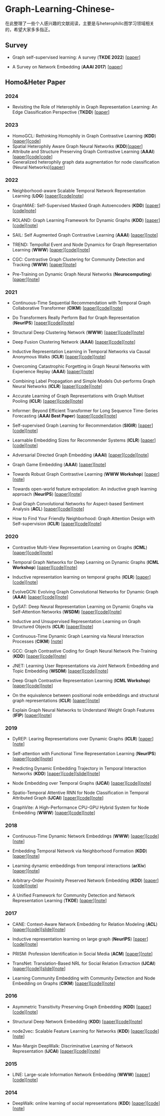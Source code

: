 # Graph-Learning-Chinese-
在此整理了一些个人感兴趣的文献阅读，主要是与heterophilic图学习领域相关的，希望大家多多指正。

## Survey

* Graph self-supervised learning: A survey (**TKDE 2022**) [[paper](https://arxiv.org/pdf/2103.00111.pdf)]

* A Survey on Network Embedding (**AAAI 2017**) [[paper](http://shichuan.org/hin/topic/Embedding/2017.%20A%20Survey%20on%20Network%20Embedding.pdf)]

## Homo&Heter Paper

### 2024
* Revisiting the Role of Heterophily in Graph Representation Learning: An Edge Classification Perspective (**TKDD**) [[paper](https://cz5waila03cyo0tux1owpyofgoryroob.itic-sci.com/7D/33/6E/7D336E762A64EB1DD79357233509A3B1.pdf)]

### 2023
* HomoGCL: Rethinking Homophily in Graph Contrastive Learning (**KDD**) [[paper](https://dl.acm.org/doi/pdf/10.1145/3580305.3599380)][[code](https://github.com/wenzhilics/HomoGCL)]
* Spatial Heterophily Aware Graph Neural Networks (**KDD**)[[paper](https://dl.acm.org/doi/pdf/10.1145/3580305.3599510)]
* Attribute and Structure Preserving Graph Contrastive Learning (**AAAI**)[[paper](https://dl.acm.org/doi/pdf/10.1145/3580305.3599510)][[code](https://github.com/THUDM/GraphMAE)][code](https://github.com/JialuChenChina/ASP)]
* Generalized heterophily graph data augmentation for node classification (Neural Networks)[[paper](https://www.sciencedirect.com/science/article/pii/S0893608023005142?via%3Dihub)]
  
### 2022

* Neighborhood-aware Scalable Temporal Network Representation Learning (**LOG**) [[paper](https://proceedings.mlr.press/v198/luo22a/luo22a.pdf)][[code](https://github.com/Graph-COM/Neighborhood-Aware-Temporal-Network)][note](https://blog.csdn.net/CSDNTianJi/article/details/133634640?spm=1001.2014.3001.5501)]

* GraphMAE: Self-Supervised Masked Graph Autoencoders (**KDD**) [[paper](https://arxiv.org/pdf/2205.10803.pdf)][[code](https://github.com/THUDM/GraphMAE)][note](https://blog.csdn.net/CSDNTianJi/article/details/129635392?spm=1001.2014.3001.5501)]

* ROLAND: Graph Learning Framework for Dynamic Graphs (**KDD**) [[paper](https://arxiv.org/abs/2208.07239)][[code](https://github.com/snap-stanford/roland)][[note](https://blog.csdn.net/CSDNTianJi/article/details/127508775)]

* SAIL: Self Augmented Graph Contrastive Learning (**AAAI**) [[paper](https://ojs.aaai.org/index.php/AAAI/article/view/20875)][[note](https://blog.csdn.net/CSDNTianJi/article/details/127030633?spm=1001.2014.3001.5501)]

* TREND: TempoRal Event and Node Dynamics for Graph Representation Learning (**WWW**) [[paper](https://arxiv.org/pdf/2203.14303.pdf)][[code](https://github.com/WenZhihao666/TREND)][[note](https://blog.csdn.net/CSDNTianJi/article/details/126859612?spm=1001.2014.3001.5501)]

* CGC: Contrastive Graph Clustering for Community Detection and Tracking (**WWW**) [[paper](https://dl.acm.org/doi/abs/10.1145/3485447.3512160)][[note](https://blog.csdn.net/CSDNTianJi/article/details/126083177?spm=1001.2014.3001.5501)]

* Pre-Training on Dynamic Graph Neural Networks (**Neurocomputing**) [[paper](https://arxiv.org/pdf/2102.12380.pdf)][[note](https://blog.csdn.net/CSDNTianJi/article/details/120711689)]

### 2021

* Continuous-Time Sequential Recommendation with Temporal Graph Collaborative Transformer (**CIKM**) [[paper](https://arxiv.org/pdf/2108.06625)][[code](https://github.com/DyGRec/TGSRec)][[note](https://blog.csdn.net/CSDNTianJi/article/details/132993073?spm=1001.2014.3001.5501)]

* Do Transformers Really Perform Bad for Graph Representation (**NeurIPS**) [[paper](https://proceedings.neurips.cc/paper/2021/hash/f1c1592588411002af340cbaedd6fc33-Abstract.html)][[code](https://github.com/Microsoft/Graphormer)][[note](https://blog.csdn.net/CSDNTianJi/article/details/123595047?spm=1001.2014.3001.5501)]

* Structural Deep Clustering Network (**WWW**) [[paper](https://arxiv.org/pdf/2002.01633.pdf)][[code](https://github.com/bdy9527/SDCN)][[note](https://blog.csdn.net/CSDNTianJi/article/details/123323126?spm=1001.2014.3001.5501)]

* Deep Fusion Clustering Network (**AAAI**) [[paper](https://ojs.aaai.org/index.php/AAAI/article/view/17198)][[code](https://github.com/WxTu/DFCN)][[note](https://blog.csdn.net/CSDNTianJi/article/details/123155242?spm=1001.2014.3001.5501)]

* Inductive Representation Learning in Temporal Networks via Causal Anonymous Walks (**ICLR**) [[paper](https://arxiv.org/pdf/2101.05974.pdf)][[code](https://github.com/snap-stanford/CAW)][[note](https://blog.csdn.net/CSDNTianJi/article/details/114488437)]

* Overcoming Catastrophic Forgetting in Graph Neural Networks with Experience Replay (**AAAI**) [[paper](https://www.aaai.org/AAAI21Papers/AAAI-4967.ZhouF.pdf)][[note](https://blog.csdn.net/CSDNTianJi/article/details/114436739)]

* Combining Label Propagation and Simple Models Out-performs Graph Neural Networks (**ICLR**) [[paper](https://arxiv.org/pdf/2010.13993.pdf)][[code](https://github.com/CUAI/CorrectAndSmooth)][[note](https://blog.csdn.net/CSDNTianJi/article/details/114632230)]

* Accurate Learning of Graph Representations with Graph Multiset Pooling (**ICLR**) [[paper](https://arxiv.org/pdf/2102.11533.pdf)][[code](https://github.com/JinheonBaek/GMT)][[note](https://blog.csdn.net/CSDNTianJi/article/details/115186068)]

* Informer: Beyond Efficient Transformer for Long Sequence Time-Series Forecasting (**AAAI Best Paper**) [[paper](https://www.aaai.org/AAAI21Papers/AAAI-7346.ZhouHaoyi.pdf)][[code](https://github.com/zhouhaoyi/Informer2020)][[note](https://blog.csdn.net/CSDNTianJi/article/details/116326599)]

* Self-supervised Graph Learning for Recommendation (**SIGIR**) [[paper](https://arxiv.org/pdf/2010.10783.pdf)][[code](https://github.com/wujcan/SGL-TensorFlow)][[note](https://blog.csdn.net/CSDNTianJi/article/details/120121426)]

* Learnable Embedding Sizes for Recommender Systems (**ICLR**) [[paper](https://arxiv.org/pdf/2101.07577.pdf)][[code](https://github.com/ssui-liu/learnable-embed-sizes-for-RecSys)][[note](https://blog.csdn.net/CSDNTianJi/article/details/120471847)]

* Adversarial Directed Graph Embedding (**AAAI**) [[paper](https://www.aaai.org/AAAI21Papers/AAAI-2842.ZhuShijie.pdf)][[code](https://github.com/RingBDStack/DGGAN)][[note](https://blog.csdn.net/CSDNTianJi/article/details/120517065)]

* Graph Game Embedding (**AAAI**) [[paper](https://ojs.aaai.org/index.php/AAAI/article/view/16942)][[note](https://blog.csdn.net/CSDNTianJi/article/details/120815394)]

* Towards Robust Graph Contrastive Learning (**WWW Workshop**) [[paper](https://arxiv.org/pdf/2102.13085.pdf)][[note](https://blog.csdn.net/CSDNTianJi/article/details/120889575)]

* Towards open-world feature extrapolation: An inductive graph learning approach (**NeurIPS**) [[paper](https://proceedings.neurips.cc/paper/2021/file/a1c5aff9679455a233086e26b72b9a06-Paper.pdf)][[note](https://blog.csdn.net/CSDNTianJi/article/details/122962734)]

* Dual Graph Convolutional Networks for Aspect-based Sentiment Analysis (**ACL**) [[paper](https://aclanthology.org/2021.acl-long.494/)][[code](https://github.com/CCChenhao997/DualGCN-ABSA)][[note](https://blog.csdn.net/CSDNTianJi/article/details/123523198)]

* How to Find Your Friendly Neighborhood: Graph Attention Design with Self-supervision (**ICLR**) [[paper](https://arxiv.org/abs/2204.04879)][[code](https://github.com/dongkwan-kim/SuperGAT)][[note](https://blog.csdn.net/CSDNTianJi/article/details/114578725)]

### 2020

* Contrastive Multi-View Representation Learning on Graphs (**ICML**) [[paper](http://proceedings.mlr.press/v119/hassani20a/hassani20a.pdf)][[code](https://github.com/kavehhassani/mvgrl)][[note](https://blog.csdn.net/CSDNTianJi/article/details/129653972?spm=1001.2014.3001.5501)]

* Temporal Graph Networks for Deep Learning on Dynamic Graphs (**ICML Workshop**) [[paper](https://arxiv.org/abs/2006.10637)][[code](https://github.com/twitter-research/tgn)][[note](https://blog.csdn.net/CSDNTianJi/article/details/127846239?spm=1001.2014.3001.5501)]

* Inductive representation learning on temporal graphs (**ICLR**) [[paper](https://arxiv.org/abs/2002.07962)][[code](https://github.com/StatsDLMathsRecomSys/Inductive-representation-learning-on-temporal-graphs)][[note](https://blog.csdn.net/CSDNTianJi/article/details/104325966)]

* EvolveGCN: Evolving Graph Convolutional Networks for Dynamic Graph (**AAAI**) [[paper](https://ojs.aaai.org/index.php/AAAI/article/view/5984)][[code](https://github.com/IBM/EvolveGCN)][[note](https://blog.csdn.net/CSDNTianJi/article/details/108708828)]

* DySAT: Deep Neural Representation Learning on Dynamic Graphs via Self-Attention Networks (**WSDM**) [[paper](http://yhwu.me/publications/dysat_wsdm20.pdf)][[code](https://github.com/aravindsankar28/DySAT)][[note](https://blog.csdn.net/CSDNTianJi/article/details/109530388)]

* Inductive and Unsupervised Representation Learning on Graph Structured Objects (**ICLR**) [[paper](https://openreview.net/forum?id=rkem91rtDB)][[note](https://blog.csdn.net/CSDNTianJi/article/details/110006234)]

* Continuous-Time Dynamic Graph Learning via Neural Interaction Processes (**CIKM**) [[note](https://blog.csdn.net/CSDNTianJi/article/details/116721279)]

* GCC: Graph Contrastive Coding for Graph Neural Network Pre-Training (**KDD**) [[paper](https://arxiv.org/pdf/2006.09963.pdf)][[code](https://github.com/THUDM/GCC)][[note](https://blog.csdn.net/CSDNTianJi/article/details/108692278)]

* JNET: Learning User Representations via Joint Network Embedding and Topic Embedding (**WSDM**) [[paper](https://dl.acm.org/doi/abs/10.1145/3336191.3371770)][[code](https://github.com/Linda-sunshine/JNET)][[note](https://blog.csdn.net/CSDNTianJi/article/details/113574487)]

* Deep Graph Contrastive Representation Learning (**ICML Workshop**) [[paper](https://arxiv.org/pdf/2006.04131.pdf)][[code](https://github.com/CRIPAC-DIG/GRACE)][[note](https://blog.csdn.net/CSDNTianJi/article/details/120843409)]

* On the equivalence between positional node embeddings and structural graph representations (**ICLR**) [[paper](https://arxiv.org/pdf/1910.00452.pdf)][[note](https://blog.csdn.net/CSDNTianJi/article/details/105512163)]

* Explain Graph Neural Networks to Understand Weight Graph Features (**IFIP**) [[paper](https://arxiv.org/pdf/2002.00514.pdf)][[note](https://blog.csdn.net/CSDNTianJi/article/details/110005728)]

### 2019

* DyREP: Learing Representations over Dynamic Graphs (**ICLR**) [[paper](https://openreview.net/forum?id=HyePrhR5KX)][[note](https://blog.csdn.net/CSDNTianJi/article/details/103844015)]

* Self-attention with Functional Time Representation Learning (**NeurIPS**) [[paper](https://proceedings.neurips.cc/paper/2019/file/cf34645d98a7630e2bcca98b3e29c8f2-Paper.pdf)][[code](https://github.com/StatsDLMathsRecomSys/Self-attention-with-Functional-Time-Representation-Learning)][[note](https://blog.csdn.net/CSDNTianJi/article/details/105678080)]

* Predicting Dynamic Embedding Trajectory in Temporal Interaction Networks (**KDD**) [[paper](https://cs.stanford.edu/~srijan/pubs/jodie-kdd2019.pdf)][[code](https://github.com/srijankr/jodie)][[slide](https://cs.stanford.edu/~srijan/pubs/jodie-kdd2019-slides.pdf)][[note](https://blog.csdn.net/CSDNTianJi/article/details/105892100)]

* Node Embedding over Temporal Graphs (**IJCAI**) [[paper](https://www.ijcai.org/proceedings/2019/0640.pdf)][[code](https://github.com/urielsinger/tNodeEmbed)][[note](https://blog.csdn.net/CSDNTianJi/article/details/107761204)]

* Spatio-Temporal Attentive RNN for Node Classification in Temporal Attributed Graph (**IJCAI**) [[paper](https://www.ijcai.org/proceedings/2019/0548.pdf)][[code](https://github.com/DerronXu/STAR)][[note](https://blog.csdn.net/CSDNTianJi/article/details/108573691)]

* GraphVite: A High-Performance CPU-GPU Hybrid System for Node Embedding (**WWW**) [[paper](https://arxiv.org/pdf/1903.00757.pdf)][[code](https://github.com/DeepGraphLearning/graphvite)][[note](https://blog.csdn.net/CSDNTianJi/article/details/110006408)]

### 2018

* Continuous-Time Dynamic Network Embeddings (**WWW**) [[paper](https://dl.acm.org/doi/pdf/10.1145/3184558.3191526)][[code](https://github.com/Shubhranshu-Shekhar/ctdne)][[note](https://blog.csdn.net/CSDNTianJi/article/details/100830263)]

* Embedding Temporal Network via Neighborhood Formation (**KDD**) [[paper](http://www.shichuan.org/hin/topic/Embedding/2018.KDD%202018%20Embedding%20Temporal%20Network%20via%20Neighborhood%20Formation.pdf)][[note](https://blog.csdn.net/CSDNTianJi/article/details/101921040)]

* Learning dynamic embeddings from temporal interactions (**arXiv**) [[paper](https://arxiv.org/pdf/1812.02289.pdf)][[note](https://blog.csdn.net/CSDNTianJi/article/details/104859498)]

* Arbitrary-Order Proximity Preserved Network Embedding (**KDD**) [[paper](https://pengcui.thumedialab.com/papers/NE-ArbitraryProximity.pdf)][[code](https://github.com/ZW-ZHANG/AROPE)][[note](https://blog.csdn.net/CSDNTianJi/article/details/103857531)]

* A Unified Framework for Community Detection and Network Representation Learning (**TKDE**) [[paper](https://arxiv.org/pdf/1611.06645.pdf)][[note](https://blog.csdn.net/CSDNTianJi/article/details/110952192)]

### 2017

* CANE: Context-Aware Network Embedding for Relation Modeling (**ACL**) [[paper](http://nlp.csai.tsinghua.edu.cn/~tcc/publications/acl2017_cane.pdf)][[code](https://github.com/thunlp/CANE)][[slide](http://nlp.csai.tsinghua.edu.cn/~tcc/publications/cane_acl.pdf)][[note](https://blog.csdn.net/CSDNTianJi/article/details/103791236)]

* Inductive representation learning on large graph (**NeurIPS**) [[paper](https://arxiv.org/pdf/1706.02216.pdf)][[code](https://github.com/williamleif/GraphSAGE)][[note](https://blog.csdn.net/CSDNTianJi/article/details/104122280)]

* PRISM: Profession Identification in Social Media (**ACM**) [[paper](https://dl.acm.org/doi/pdf/10.1145/3070665)][[note](https://blog.csdn.net/CSDNTianJi/article/details/110469312)]

* TransNet: Translation-Based NRL for Social Relation Extraction (**IJCAI**) [[paper](http://nlp.csai.tsinghua.edu.cn/~tcc/publications/ijcai2017_transnet.pdf)][[code](https://github.com/thunlp/TransNet)][[slide](http://nlp.csai.tsinghua.edu.cn/~tcc/publications/ijcai2017_transnet_shenzhen.pdf)][[note](https://blog.csdn.net/CSDNTianJi/article/details/110836791)]

* Learning Community Embedding with Community Detection and Node Embedding on Graphs (**CIKM**) [[paper](http://ww.sentic.net/community-embedding.pdf)][[code](https://github.com/andompesta/ComE)][[note](https://blog.csdn.net/CSDNTianJi/article/details/115056813)]

### 2016

* Asymmetric Transitivity Preserving Graph Embedding (**KDD**) [[paper](https://zw-zhang.github.io/files/2016_KDD_HOPE.pdf)][[code](https://github.com/ZW-ZHANG/HOPE)][[note](https://blog.csdn.net/CSDNTianJi/article/details/103829868)]

* Structural Deep Network Embedding (**KDD**) [[paper](https://www.kdd.org/kdd2016/subtopic/view/structural-deep-network-embedding)][[code](https://github.com/suanrong/SDNE)][[note](https://blog.csdn.net/CSDNTianJi/article/details/105557064)]

* node2vec: Scalable Feature Learning for Networks (**KDD**) [[paper](https://arxiv.org/abs/1607.00653)][[code](https://github.com/aditya-grover/node2vec)][[note](https://blog.csdn.net/CSDNTianJi/article/details/109146279)]

* Max-Margin DeepWalk: Discriminative Learning of Network Representation (**IJCAI**) [[paper](http://nlp.csai.tsinghua.edu.cn/~tcc/publications/ijcai2016_mmdw.pdf)][[code](https://github.com/thunlp/MMDW)][[note](https://blog.csdn.net/CSDNTianJi/article/details/110749863)]

### 2015

* LINE: Large-scale Information Network Embedding (**WWW**) [[paper](https://arxiv.org/pdf/1503.03578.pdf%C2%A0%E3%80%90WWW)][[code](https://github.com/tangjianpku/LINE)][[note](https://blog.csdn.net/CSDNTianJi/article/details/104537980)]

### 2014

* DeepWalk: online learning of social representations (**KDD**) [[paper](https://arxiv.org/pdf/1403.6652.pdf%C3%AF%C2%BC%E2%80%BA)][[code](https://github.com/phanein/deepwalk)][[note](https://blog.csdn.net/CSDNTianJi/article/details/104060366)]


